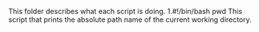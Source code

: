 This folder describes what each script is doing.
1.#!/bin/bash
  pwd
This script that prints the absolute path name of the current working directory.


